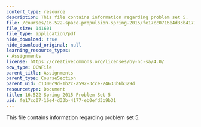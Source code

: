 ```yaml
---
content_type: resource
description: This file contains information regarding problem set 5.
file: /courses/16-522-space-propulsion-spring-2015/fe17cc0716e4d33b4177eb0efd3b9b31_MIT16_522S15_PS5.pdf
file_size: 141601
file_type: application/pdf
hide_download: true
hide_download_original: null
learning_resource_types:
- Assignments
license: https://creativecommons.org/licenses/by-nc-sa/4.0/
ocw_type: OCWFile
parent_title: Assignments
parent_type: CourseSection
parent_uid: c1300c9d-1b2c-a592-3cce-24633b6b329d
resourcetype: Document
title: 16.522 Spring 2015 Problem Set 5
uid: fe17cc07-16e4-d33b-4177-eb0efd3b9b31
---
```

This file contains information regarding problem set 5.